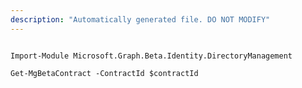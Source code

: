 ```yaml
---
description: "Automatically generated file. DO NOT MODIFY"
---
```


```powershellv2

Import-Module Microsoft.Graph.Beta.Identity.DirectoryManagement

Get-MgBetaContract -ContractId $contractId

```